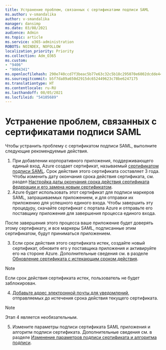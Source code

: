 ```yaml
---
title: Устранение проблем, связанных с сертификатами подписи SAML
ms.author: v-smandalika
author: v-smandalika
manager: dansimp
ms.date: 03/08/2021
audience: Admin
ms.topic: article
ms.service: o365-administration
ROBOTS: NOINDEX, NOFOLLOW
localization_priority: Priority
ms.collection: Adm_O365
ms.custom:
- "9406"
- "9004341"
ms.openlocfilehash: 290e740ccd7f3beac5b77e63c32c5b18c295070e6002dcdde44ce4a93f4330f6
ms.sourcegitcommit: b5f7da89a650d2915dc652449623c78be6247175
ms.translationtype: HT
ms.contentlocale: ru-RU
ms.lasthandoff: 08/05/2021
ms.locfileid: "54105689"
---
```

# <a name="troubleshoot-saml-signing-certificate-issues"></a>Устранение проблем, связанных с сертификатами подписи SAML

Чтобы устранить проблему с сертификатом подписи SAML, выполните следующие рекомендуемые действия.

1. При добавлении корпоративного приложения, поддерживающего единый вход, Azure создает сертификат, называемый [сертификатом подписи SAML](https://docs.microsoft.com/azure/active-directory/manage-apps/manage-certificates-for-federated-single-sign-on#auto-generated-certificate-for-gallery-and-non-gallery-applications). Срок действия этого сертификата составляет 3 года. Чтобы изменить дату окончания срока действия сертификата, см. раздел [Настройка даты окончания срока действия сертификата федерации и его замена новым сертификатом](https://docs.microsoft.com/azure/active-directory/manage-apps/manage-certificates-for-federated-single-sign-on#customize-the-expiration-date-for-your-federation-certificate-and-roll-it-over-to-a-new-certificate).
2. Azure будет использовать этот сертификат для подписи маркеров SAML, запрашиваемых приложением, и для отправки их приложению для успешного единого входа. Чтобы завершить эту процедуру, скачайте сертификат с портала Azure и отправьте его поставщику приложения для завершения процесса единого входа.

После завершения этого процесса ваше приложение будет доверять этому сертификату, и все маркеры SAML, подписанные этим сертификатом, будут приниматься приложением.

3. Если срок действия этого сертификата истек, создайте новый сертификат, обновите его у поставщика приложения и активируйте его на стороне Azure. Дополнительные сведения см. в разделе [Обновление сертификата с истекающим сроком действия](https://docs.microsoft.com/azure/active-directory/manage-apps/manage-certificates-for-federated-single-sign-on#renew-a-certificate-that-will-soon-expire).

> [!NOTE]
> Если срок действия сертификата истек, пользователь не будет заблокирован.

4. [Добавьте адрес электронной почты для уведомлений](https://docs.microsoft.com/azure/active-directory/manage-apps/manage-certificates-for-federated-single-sign-on#add-email-notification-addresses-for-certificate-expiration), отправляемых до истечения срока действия текущего сертификата.

> [!NOTE]
> Этап 4 является необязательным.

5. Измените параметры подписи сертификата SAML приложения и алгоритм подписи сертификата. Дополнительные сведения см. в разделе [Изменение параметров подписи сертификата и алгоритма подписи](https://docs.microsoft.com/azure/active-directory/manage-apps/certificate-signing-options).

